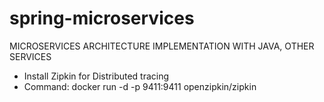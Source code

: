 # spring-microservices
MICROSERVICES ARCHITECTURE IMPLEMENTATION WITH JAVA, OTHER SERVICES
- Install Zipkin for Distributed tracing
- Command:
       docker run -d -p 9411:9411 openzipkin/zipkin
